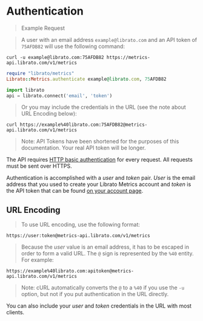 # Authentication

>Example Request

>A user with an email address `example@librato.com` and an API token of `75AFDB82` will use the following command:

```shell
curl -u example@librato.com:75AFDB82 https://metrics-api.librato.com/v1/metrics
```

```ruby
require "librato/metrics"
Librato::Metrics.authenticate example@librato.com, 75AFDB82
```

```python
import librato
api = librato.connect('email', 'token')
```

>Or you may include the credentials in the URL (see the note about URL Encoding below):

```
curl https://example%40librato.com:75AFDB82@metrics-api.librato.com/v1/metrics
```

>Note: API Tokens have been shortened for the purposes of this documentation. Your real API token will be longer.

The API requires [HTTP basic
authentication](http://en.wikipedia.org/wiki/Basic_access_authentication)
for every request. All requests must be sent over HTTPS.

Authentication is accomplished with a *user* and *token*
pair. *User* is the email address that you used to create your
Librato Metrics account and *token* is the API token that can be
found [on your account page](https://metrics.librato.com/tokens).

## URL Encoding

>To use URL encoding, use the following format:

```
https://user:token@metrics-api.librato.com/v1/metrics
```

>Because the *user* value is an email address, it has to be escaped in order to form a valid URL. The `@` sign is represented by the `%40` entity. For example:

```
https://example%40librato.com:apitoken@metrics-api.librato.com/v1/metrics
```

>Note: cURL automatically converts the `@` to a `%40` if you use the `-u` option, but not if you put authentication in the URL directly.

You can also include your *user* and *token* credentials in the URL with most clients.
